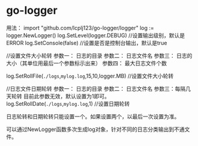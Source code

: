 # go-logger
用法：
import "github.com/lcplj123/go-logger/logger"
log := logger.NewLogger()
log.SetLevel(logger.DEBUG) //设置输出级别，默认是ERROR
log.SetConsole(false)  //设置是否是控制台输出，默认是true

//设置文件大小轮转
参数一： 日志的目录
参数二： 日志文件名
参数三： 日志的大小（其单位用最后一个参数标示出来）
参数四： 最大日志文件个数

log.SetRollFile(`./logs`,`mylog.log`,15,10,logger.MB)  //设置文件大小轮转

//日志文件日期轮转
参数一： 日志的目录
参数二： 日志文件名
参数三：每隔几天轮转 目前此参数无效，默认设置为1即可。
log.SetRollDate(`./logs`,`mylog.log`,1)  //设置日期轮转

日志轮转和日期轮转只能设置一个。如果设置两个，以最后一次设置为准。

可以通过NewLogger函数多次生成log对象，针对不同的日志分类输出到不通文件。

